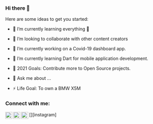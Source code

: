 ### Hi there 👋

<!--
**tugzk/tugzk** is a ✨ _special_ ✨ repository because its `README.md` (this file) appears on your GitHub profile.
-->

Here are some ideas to get you started:
- 🌱 I’m currently learning everything 🤣
- 👯 I’m looking to collaborate with other content creators

- 🔭 I’m currently working on a Covid-19 dashboard app.
- 🌱 I’m currently learning Dart for mobile application development.
- 🥅 2021 Goals: Contribute more to Open Source projects.
- 💬 Ask me about ...
- ⚡ Life Goal: To own a BMW X5M

### Connect with me:

[<img align="left" alt="tugzk | Twitter" width="22px" src="https://cdn.jsdelivr.net/npm/simple-icons@v3/icons/twitter.svg" />][twitter]
[<img align="left" alt="tugzk | LinkedIn" width="22px" src="https://cdn.jsdelivr.net/npm/simple-icons@v3/icons/linkedin.svg" />][linkedin]
[<img align="left" alt="tugzk | Instagram" width="22px" src="https://cdn.jsdelivr.net/npm/simple-icons@v3/icons/instagram.svg" />][instagram]

[twitter]: https://twitter.com/tugzkk
[linkedin]: linkedin.com/in/tugrul-kara

